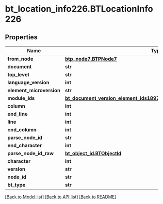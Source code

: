 # bt_location_info226.BTLocationInfo226

## Properties
Name | Type | Description | Notes
------------ | ------------- | ------------- | -------------
**from_node** | [**btp_node7.BTPNode7**](BTPNode7.md) |  | [optional] 
**document** | **str** |  | [optional] 
**top_level** | **str** |  | [optional] 
**language_version** | **int** |  | [optional] 
**element_microversion** | **str** |  | [optional] 
**module_ids** | [**bt_document_version_element_ids1897.BTDocumentVersionElementIds1897**](BTDocumentVersionElementIds1897.md) |  | [optional] 
**column** | **int** |  | [optional] 
**end_line** | **int** |  | [optional] 
**line** | **int** |  | [optional] 
**end_column** | **int** |  | [optional] 
**parse_node_id** | **str** |  | [optional] 
**end_character** | **int** |  | [optional] 
**parse_node_id_raw** | [**bt_object_id.BTObjectId**](BTObjectId.md) |  | [optional] 
**character** | **int** |  | [optional] 
**version** | **str** |  | [optional] 
**node_id** | **str** |  | [optional] 
**bt_type** | **str** |  | [optional] 

[[Back to Model list]](../README.md#documentation-for-models) [[Back to API list]](../README.md#documentation-for-api-endpoints) [[Back to README]](../README.md)



